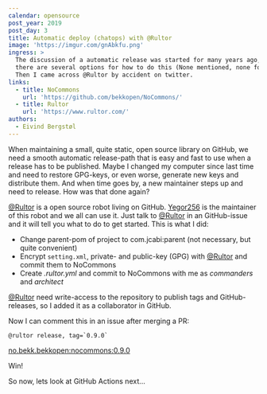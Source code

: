 ```yaml
---
calendar: opensource
post_year: 2019
post_day: 3
title: Automatic deploy (chatops) with @Rultor
image: 'https://imgur.com/gnAbkfu.png'
ingress: >
  The discussion of a automatic release was started for many years ago, and
  there are several options for how to do this (None mentioned, none forgotten).
  Then I came across @Rultor by accident on twitter.
links:
  - title: NoCommons
    url: 'https://github.com/bekkopen/NoCommons/'
  - title: Rultor
    url: 'https://www.rultor.com/'
authors:
  - Eivind Bergstøl
---
```

When maintaining a small, quite static, open source library on GitHub, we need a smooth automatic release-path that is easy and fast to use when a release has to be published. Maybe I changed my computer since last time and need to restore GPG-keys, or even worse, generate new keys and distribute them. And when time goes by, a new maintainer steps up and need to release. How was that done again?

[@Rultor](http://rultor.com) is a open source robot living on GitHub. [Yegor256](https://www.yegor256.com) is the maintainer of this robot and we all can use it. Just talk to [@Rultor](http://rultor.com) in an GitHub-issue and it will tell you what to do to get started. This is what I did:

* Change parent-pom of project to com.jcabi:parent (not necessary, but quite convenient)
* Encrypt `setting.xml`, private- and public-key (GPG) with [@Rultor](http://rultor.com) and commit them to NoCommons
* Create _.rultor.yml_ and commit to NoCommons with me as _commanders_ and _architect_

[@Rultor](http://rultor.com) need write-access to the repository to publish tags and GitHub-releases, so I added it as a collaborator in GitHub.

Now I can comment this in an issue after merging a PR:

``@rultor release, tag=`0.9.0` ``

[no.bekk.bekkopen:nocommons:0.9.0](https://github.com/bekkopen/NoCommons/releases/tag/0.9.0)

Win!

So now, lets look at GitHub Actions next…
